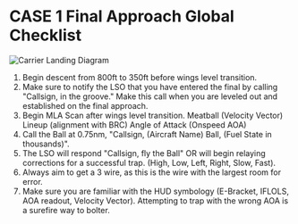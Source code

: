 # CASE 1 Final Approach Global Checklist

![Carrier Landing Diagram](/images/carrier-case1.webp)

1. Begin descent from 800ft to 350ft before wings level transition.
2. Make sure to notify the LSO that you have entered the final by calling "Callsign, in the groove." Make this call when you are leveled out and established on the final approach.
3. Begin MLA Scan after wings level transition.
   Meatball (Velocity Vector)
   Lineup (alignment with BRC)
   Angle of Attack (Onspeed AOA)
4. Call the Ball at 0.75nm, "Callsign, (Aircraft Name) Ball, (Fuel State in thousands)".
5. The LSO will respond "Callsign, fly the Ball" OR will begin relaying corrections for a successful trap. (High, Low, Left, Right, Slow, Fast).
6. Always aim to get a 3 wire, as this is the wire with the largest room for error.
7. Make sure you are familiar with the HUD symbology (E-Bracket, IFLOLS, AOA readout, Velocity Vector). Attempting to trap with the wrong AOA is a surefire way to bolter.
